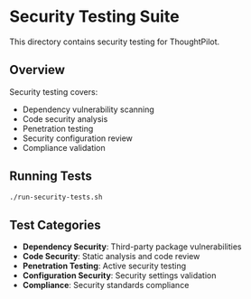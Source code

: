 # Security Testing Suite

This directory contains security testing for ThoughtPilot.

## Overview

Security testing covers:
- Dependency vulnerability scanning
- Code security analysis
- Penetration testing
- Security configuration review
- Compliance validation

## Running Tests

```bash
./run-security-tests.sh
```

## Test Categories

- **Dependency Security**: Third-party package vulnerabilities
- **Code Security**: Static analysis and code review
- **Penetration Testing**: Active security testing
- **Configuration Security**: Security settings validation
- **Compliance**: Security standards compliance
